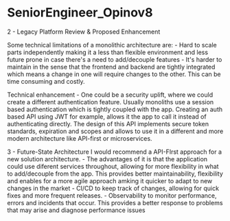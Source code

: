 # SeniorEngineer_Opinov8

2 - Legacy Platform Review & Proposed Enhancement

 Some technical limitations of a monolithic architecture are:
    - Hard to scale parts independently making it a less than flexible environment and less future prone in case there's a need to add/decouple features
    - It's harder to maintain in the sense that the frontend and backend are tightly integrated which means a change in one will require changes to the other. This can be time consuming and costly.

Technical enhancement
    - One could be a security uplift, where we could create a different authentication feature. Usually monoliths use a session based authentication which is tightly coupled with the app. Creating an auth based API using JWT for example, allows it the app to call it instead of authenticating directly. The design of this API implements secure token standards, expiration and scopes and allows to use it in a different and more modern architecture like API-first or microservices.

3 - Future-State Architecture 
    I would recommend a API-FIrst approach for a new solution architecture.
        -  The advantages of it is that the application could use diferent services throughout, allowing for more flexibility in what to add/decouple from the app. This provides better maintainability, flexibility and enables for a more agile approach amking it quicker to adapt to new changes in the market
        - CI/CD to keep track of changes, allowing for quick fixes and more frequent releases.
        - Observability to monitor performance, errors and incidents that occur. This provides a better response to problems that may arise and diagnose performance issues 